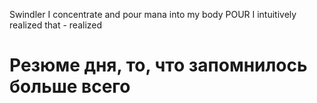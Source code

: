 Swindler
I concentrate and pour mana into my body POUR 
I intuitively realized that - realized








# Резюме дня, то, что запомнилось больше всего